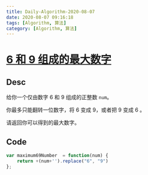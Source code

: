 ```yaml
---
title: Daily-Algorithm-2020-08-07
date: 2020-08-07 09:16:18
tags: [Algorithm, 算法]
category: [Algorithm, 算法]
---
```


# [6 和 9 组成的最大数字](https://leetcode-cn.com/problems/maximum-69-number/)

## Desc

给你一个仅由数字 6 和 9 组成的正整数 `num`。

你最多只能翻转一位数字，将 6 变成 9，或者把 9 变成 6 。

请返回你可以得到的最大数字。



## Code

```js
var maximum69Number  = function(num) {
    return +(num+'').replace("6", "9")
};
```

